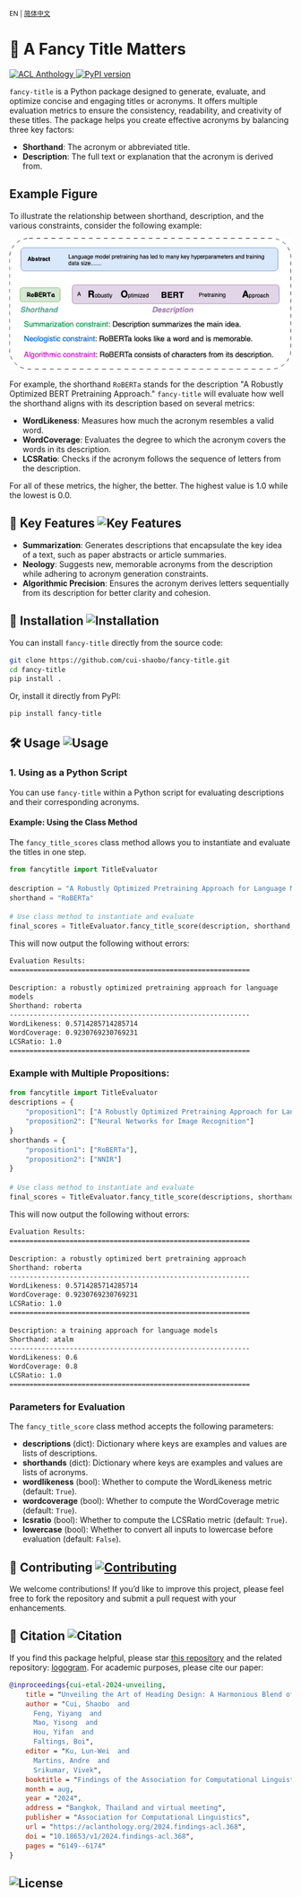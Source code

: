 <small>EN | [简体中文](README_zh.md) </small>
# 📝 A Fancy Title Matters 

<a href="https://aclanthology.org/2024.findings-acl.368/">
    <img src="https://img.shields.io/badge/2024.findings-acl.368-blue.svg?style=flat-square" alt="ACL Anthology" />
</a>
<a href="https://pypi.org/project/fancy-title/">
    <img src="https://img.shields.io/pypi/v/fancy-title?style=flat-square" alt="PyPI version" />
</a>


`fancy-title` is a Python package designed to generate, evaluate, and optimize concise and engaging titles or acronyms. It offers multiple evaluation metrics to ensure the consistency, readability, and creativity of these titles. The package helps you create effective acronyms by balancing three key factors:

- **Shorthand**: The acronym or abbreviated title.
- **Description**: The full text or explanation that the acronym is derived from.

## Example Figure
To illustrate the relationship between shorthand, description, and the various constraints, consider the following example:

![Example Image](images/example.png)

For example, the shorthand `RoBERTa` stands for the description "A Robustly Optimized BERT Pretraining Approach." `fancy-title` will evaluate how well the shorthand aligns with its description based on several metrics:

- **WordLikeness**: Measures how much the acronym resembles a valid word.
- **WordCoverage**: Evaluates the degree to which the acronym covers the words in its description.
- **LCSRatio**: Checks if the acronym follows the sequence of letters from the description.

For all of these metrics, the higher, the better. The highest value is 1.0 while the lowest is 0.0. 

## 🌟 Key Features ![Key Features](https://img.shields.io/badge/Key_Features-Highlights-orange) 

- **Summarization**: Generates descriptions that encapsulate the key idea of a text, such as paper abstracts or article summaries.
- **Neology**: Suggests new, memorable acronyms from the description while adhering to acronym generation constraints.
- **Algorithmic Precision**: Ensures the acronym derives letters sequentially from its description for better clarity and cohesion.

## 🚀  Installation ![Installation](https://img.shields.io/badge/Installation-Guide-blue)

You can install `fancy-title` directly from the source code:

```bash
git clone https://github.com/cui-shaobo/fancy-title.git
cd fancy-title
pip install .
```

Or, install it directly from PyPI:
```bash
pip install fancy-title
```


## 🛠️ Usage ![Usage](https://img.shields.io/badge/Usage-Instructions-green)

### 1. Using as a Python Script

You can use `fancy-title` within a Python script for evaluating descriptions and their corresponding acronyms.

#### Example: Using the Class Method

The `fancy_title_scores` class method allows you to instantiate and evaluate the titles in one step.
```python
from fancytitle import TitleEvaluator

description = "A Robustly Optimized Pretraining Approach for Language Models"
shorthand = "RoBERTa"

# Use class method to instantiate and evaluate
final_scores = TitleEvaluator.fancy_title_score(description, shorthand, lowercase=True)
```
This will now output the following without errors:

```plaintext
Evaluation Results:
============================================================

Description: a robustly optimized pretraining approach for language models
Shorthand: roberta
------------------------------------------------------------
WordLikeness: 0.5714285714285714
WordCoverage: 0.9230769230769231
LCSRatio: 1.0
============================================================
```


### Example with Multiple Propositions:
```python
from fancytitle import TitleEvaluator
descriptions = {
    "proposition1": ["A Robustly Optimized Pretraining Approach for Language Models"],
    "proposition2": ["Neural Networks for Image Recognition"]
}
shorthands = {
    "proposition1": ["RoBERTa"],
    "proposition2": ["NNIR"]
}

# Use class method to instantiate and evaluate
final_scores = TitleEvaluator.fancy_title_score(descriptions, shorthands, lowercase=True)

```

This will now output the following without errors:
```plaintext
Evaluation Results:
============================================================

Description: a robustly optimized bert pretraining approach
Shorthand: roberta
------------------------------------------------------------
WordLikeness: 0.5714285714285714
WordCoverage: 0.9230769230769231
LCSRatio: 1.0
============================================================

Description: a training approach for language models
Shorthand: atalm
------------------------------------------------------------
WordLikeness: 0.6
WordCoverage: 0.8
LCSRatio: 1.0
============================================================
```



### Parameters for Evaluation

The `fancy_title_score` class method accepts the following parameters:

- **descriptions** (dict): Dictionary where keys are examples and values are lists of descriptions.
- **shorthands** (dict): Dictionary where keys are examples and values are lists of acronyms.
- **wordlikeness** (bool): Whether to compute the WordLikeness metric (default: `True`).
- **wordcoverage** (bool): Whether to compute the WordCoverage metric (default: `True`).
- **lcsratio** (bool): Whether to compute the LCSRatio metric (default: `True`).
- **lowercase** (bool): Whether to convert all inputs to lowercase before evaluation (default: `False`).

## 🤝 Contributing [![Contributing](https://img.shields.io/badge/Contributing-Welcome-blue)](./CONTRIBUTING.md) 




We welcome contributions! If you’d like to improve this project, please feel free to fork the repository and submit a pull request with your enhancements.

## 📜 Citation ![Citation](https://img.shields.io/badge/Citation-Required-green) 

If you find this package helpful, please star [this repository](https://github.com/cui-shaobo/fancy-title) and the related repository: [logogram](https://github.com/cui-shaobo/logogram). For academic purposes, please cite our paper:

```bibtex
@inproceedings{cui-etal-2024-unveiling,
    title = "Unveiling the Art of Heading Design: A Harmonious Blend of Summarization, Neology, and Algorithm",
    author = "Cui, Shaobo  and
      Feng, Yiyang  and
      Mao, Yisong  and
      Hou, Yifan  and
      Faltings, Boi",
    editor = "Ku, Lun-Wei  and
      Martins, Andre  and
      Srikumar, Vivek",
    booktitle = "Findings of the Association for Computational Linguistics ACL 2024",
    month = aug,
    year = "2024",
    address = "Bangkok, Thailand and virtual meeting",
    publisher = "Association for Computational Linguistics",
    url = "https://aclanthology.org/2024.findings-acl.368",
    doi = "10.18653/v1/2024.findings-acl.368",
    pages = "6149--6174"
}
```


## ![License](https://img.shields.io/badge/License-MIT-blue)


